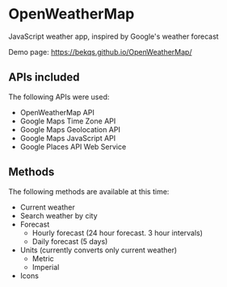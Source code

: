 # OpenWeatherMap
JavaScript weather app, inspired by Google's weather forecast

Demo page: https://bekqs.github.io/OpenWeatherMap/

## APIs included
The following APIs were used:
* OpenWeatherMap API
* Google Maps Time Zone API
* Google Maps Geolocation API
* Google Maps JavaScript API
* Google Places API Web Service
 
## Methods
The following methods are available at this time:
* Current weather
* Search weather by city
* Forecast
  * Hourly forecast (24 hour forecast. 3 hour intervals)
  * Daily forecast (5 days)
* Units (currently converts only current weather)
  * Metric
  * Imperial
* Icons
  
